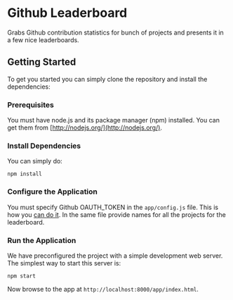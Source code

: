 # Github Leaderboard

Grabs Github contribution statistics for bunch of projects and presents it in a few nice leaderboards.

## Getting Started

To get you started you can simply clone the repository and install the dependencies:

### Prerequisites

You must have node.js and its package manager (npm) installed.
You can get them from [http://nodejs.org/](http://nodejs.org/).

### Install Dependencies

You can simply do:

```
npm install
```
### Configure the Application

You must specify Github OAUTH_TOKEN in the `app/config.js` file. This is how you [can do it](https://help.github.com/articles/creating-an-access-token-for-command-line-use/).
In the same file provide names for all the projects for the leaderboard.

### Run the Application

We have preconfigured the project with a simple development web server.
The simplest way to start this server is:

```
npm start
```

Now browse to the app at `http://localhost:8000/app/index.html`.
